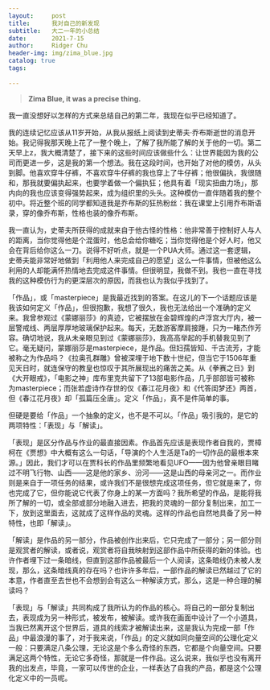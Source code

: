 ```yaml
---
layout:     post
title:      我对自己的新发现
subtitle:   大二一年的小总结
date:       2021-7-15
author:     Ridger Chu
header-img: img/zima_blue.jpg
catalog: true
tags:
    
---
```

> **Zima Blue, it was a precise thing.**

我一直没想好以怎样的方式来总结自己的第二年，我现在似乎已经知道了。

我的连续记忆应该从11岁开始，从我从报纸上阅读到史蒂夫·乔布斯逝世的消息开始。我记得我那天晚上花了一整个晚上，了解了我所能了解的关于他的一切。第二天早上z，我大概清楚了，接下来的这些时间应该做些什么：让世界能因为我的公司而更进一步，这是我的第一个想法。我在这段时间，也开始了对他的模仿，从头到脚。他喜欢穿牛仔裤，不喜欢穿牛仔裤的我也穿上了牛仔裤；他很偏执，我很随和，那我就要偏执起来，也要学着做一个偏执狂；他具有着「现实扭曲力场」，那内向的我也应该变得强势起来，成为组织里的头头。这种模仿一直伴随着我的整个初中。将近整个班的同学都知道我是乔布斯的狂热粉丝：我在课堂上引用乔布斯语录，穿的像乔布斯，性格也装的像乔布斯。

我一直认为，史蒂夫所获得的成就来自于他古怪的性格：他非常善于控制好人与人的距离，当你觉得他是个混蛋时，他总会给你糖吃；当你觉得他是个好人时，他又会在背后给你这么一刀。说得不好听点，就是一个PUA大师。通过这一套逻辑，史蒂夫能非常好地做到「利用他人来完成自己的愿望」这么一件事情，但被他这么利用的人却能满怀热情地去完成这件事情。但很明显，我做不到。我也一直在寻找我的这种模仿行为的更深层次的原因，而我也认为我似乎找到了。

「作品」，或「masterpiece」是我最近找到的答案。在这儿的下一个话题应该是我该如何定义「作品」，但很抱歉，我想了很久，我也无法给出一个准确的定义来。我曾参观过《蒙娜丽莎》的真迹，它被摆放在金碧辉煌的卢浮宫大厅内，被一层警戒线、两层厚厚地玻璃保护起来。每天，无数游客摩肩接踵，只为一睹杰作芳容。确切地说，我从未亲眼见到过《蒙娜丽莎》，我高高举起的手机替我见到了它。毫无疑问，蒙娜丽莎是masterpiece，是作品。但妇孺皆知、千古流芳，才能被称之为作品吗？《拉奥孔群雕》曾被深埋于地下数十世纪，但当它于1506年重见天日时，就连保守的教皇也惊叹于其所展现出的痛苦之美。从《拳赛之日》到《大开眼戒》，「电影之神」库布里克共留下了13部电影作品，几乎部部皆可被称为masterpiece；而张若虚诗作存世的仅《春江花月夜》和《代答闺梦还》两首，但《春江花月夜》却「孤篇压全唐」。定义「作品」，真不是件简单的事。

但硬是要给「作品」一个抽象的定义，也不是不可以。「作品」吸引我的，是它的两项特性：「表现」与「解读」。

「表现」是区分作品与作业的最直接因素。作品首先应该是表现作者自我的，贾樟柯在《贾想》中大概有这么一句话，「导演的个人生活是Ta的一切作品的最根本来源。」因此，我们才可以在贾科长的作品里频繁地看见UFO——因为他曾亲眼目睹过不明飞行物、山西——这是他的家乡、汾河——这是山西的母亲河之一。而作业则是来自于一项任务的结果，或许我们不是很想完成这项任务，但它就是来了，你也完成了它，但你能说它代表了你身上的某一方面吗？我所希望的作品，是能将我所了解的一切，或全部或部分地融入进去，把我的灵魂的一部分复制出来，加工一下，放到这里面去，这就成了这样作品的灵魂。这样的作品也自然地具备了另一种特性，也即「解读」。

「解读」是作品的另一部分，作品被创作出来后，它只完成了一部分；另一部分则是观赏者的解读，或者说，观赏者将自我映射到这部作品中所获得的新的体验。也许作者埋下过一条暗线，但直到这部作品被最后一个人阅读，这条暗线仍未被人发现，那么，这条暗线真的存在吗？也许许多年后，一部作品的解读已然越过了它的本意，作者直至去世也不会想到会有这么一种解读方式，那么，这是一种合理的解读吗？

「表现」与「解读」共同构成了我所认为的作品的核心。将自己的一部分复制出去，表现成为另一种形式，被发布，被解读。或许我在画面中设计了一个小道具，当我已然离开这个世界后，道具的线索才被解读出来，这是我认为完成一部「作品」中最浪漫的事了，对于我来说，「作品」的定义就如同向量空间的公理化定义一般：只要满足八条公理，无论这是个多么奇怪的东西，它都是个向量空间。只要满足这两个特性，无论它多奇怪，那就是一件作品。这么说来，我似乎也没有离开我的出发点，毕竟，一家可以传世的企业，一样表达了自我的产品，都是这个公理化定义中的一员呢。
